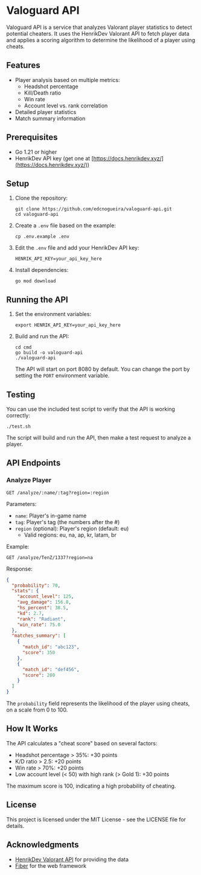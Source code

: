 # Valoguard API

Valoguard API is a service that analyzes Valorant player statistics to detect potential cheaters. It uses the HenrikDev Valorant API to fetch player data and applies a scoring algorithm to determine the likelihood of a player using cheats.

## Features

- Player analysis based on multiple metrics:
  - Headshot percentage
  - Kill/Death ratio
  - Win rate
  - Account level vs. rank correlation
- Detailed player statistics
- Match summary information

## Prerequisites

- Go 1.21 or higher
- HenrikDev API key (get one at [https://docs.henrikdev.xyz/](https://docs.henrikdev.xyz/))

## Setup

1. Clone the repository:
   ```
   git clone https://github.com/edcnogueira/valoguard-api.git
   cd valoguard-api
   ```

2. Create a `.env` file based on the example:
   ```
   cp .env.example .env
   ```

3. Edit the `.env` file and add your HenrikDev API key:
   ```
   HENRIK_API_KEY=your_api_key_here
   ```

4. Install dependencies:
   ```
   go mod download
   ```

## Running the API

1. Set the environment variables:
   ```
   export HENRIK_API_KEY=your_api_key_here
   ```

2. Build and run the API:
   ```
   cd cmd
   go build -o valoguard-api
   ./valoguard-api
   ```

   The API will start on port 8080 by default. You can change the port by setting the `PORT` environment variable.

## Testing

You can use the included test script to verify that the API is working correctly:

```
./test.sh
```

The script will build and run the API, then make a test request to analyze a player.

## API Endpoints

### Analyze Player

```
GET /analyze/:name/:tag?region=:region
```

Parameters:
- `name`: Player's in-game name
- `tag`: Player's tag (the numbers after the #)
- `region` (optional): Player's region (default: eu)
  - Valid regions: eu, na, ap, kr, latam, br

Example:
```
GET /analyze/TenZ/1337?region=na
```

Response:
```json
{
  "probability": 70,
  "stats": {
    "account_level": 125,
    "avg_damage": 156.8,
    "hs_percent": 38.5,
    "kd": 2.7,
    "rank": "Radiant",
    "win_rate": 75.0
  },
  "matches_summary": [
    {
      "match_id": "abc123",
      "score": 350
    },
    {
      "match_id": "def456",
      "score": 280
    }
  ]
}
```

The `probability` field represents the likelihood of the player using cheats, on a scale from 0 to 100.

## How It Works

The API calculates a "cheat score" based on several factors:
- Headshot percentage > 35%: +30 points
- K/D ratio > 2.5: +20 points
- Win rate > 70%: +20 points
- Low account level (< 50) with high rank (> Gold 1): +30 points

The maximum score is 100, indicating a high probability of cheating.

## License

This project is licensed under the MIT License - see the LICENSE file for details.

## Acknowledgments

- [HenrikDev Valorant API](https://docs.henrikdev.xyz/) for providing the data
- [Fiber](https://github.com/gofiber/fiber) for the web framework